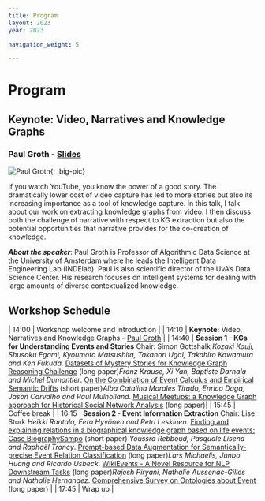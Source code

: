 ```yaml
---
title: Program
layout: 2023
year: 2023

navigation_weight: 5

---
```


# Program

## Keynote: Video, Narratives and Knowledge Graphs
### Paul Groth - [Slides](https://drive.google.com/file/d/1N1L9ePbaVGvyKlpEIlnRWf1vLnXUZON0/view?usp=sharing)


![Paul Groth](https://www.knowledgegraph.tech/wp-content/uploads/2020/03/headshot-uva-small-e1585898167773.jpeg){: .big-pic}



If you watch YouTube, you know the power of a good story. The dramatically lower cost of video capture has led to more stories but also its increasing importance as a tool of knowledge capture. In this talk, I talk about our work on extracting knowledge graphs from video. I then discuss both the challenge of narrative with respect to KG extraction but also the potential opportunities that narrative provides for the co-creation of knowledge.

**_About the speaker_**: Paul Groth is Professor of Algorithmic Data Science at the University of Amsterdam where he leads the Intelligent Data Engineering Lab (INDElab). Paul is also scientific director of the UvA’s Data Science Center. His research focuses on intelligent systems for dealing with large amounts of diverse contextualized knowledge.


## Workshop Schedule

<div markdown="1" class="program">

| 14:00 | Workshop welcome and introduction	|
| 14:10 | **Keynote:** Video, Narratives and Knowledge Graphs - [Paul Groth](https://pgroth.com/) |
| 14:40	|	**Session 1 - KGs for Understanding Events and Stories** Chair: Simon Gottshalk	<span>_Kozaki Kouji, Shusaku Egami, Kyoumoto Matsushita, Takanori Ugai, Takahiro Kawamura and Ken Fukuda_. [Datasets of Mystery Stories for Knowledge Graph Reasoning Challenge](https://drive.google.com/file/d/1Jwu6QGn6YgfuwCDcUinzpCyWxZSSPxFq/view?usp=sharing) (long paper)</span><span>_Franz Krause, Xi Yan, Baptiste Darnala and Michel Dumontier_. [On the Combination of Event Calculus and Empirical Semantic Drifts](https://drive.google.com/file/d/1IzDCDo4Lc9PGXFeCsgM10WD204mZoB7Q/view?usp=sharing) (short paper)</span><span>_Alba Catalina Morales Tirado, Enrico Daga, Jason Carvalho and Paul Mulholland_. [Musical Meetups: a Knowledge Graph approach for Historical Social Network Analysis](https://drive.google.com/file/d/1JKNVRHBMDQfbn_UvpR6U85sRqvtJE2I3/view?usp=sharing) (long paper)</span>|
| 15:45 | Coffee break |
| 16:15 | **Session 2 - Event Information Extraction**	Chair: Lise Stork <span> _Heikki Rantala, Eero Hyvönen and Petri Leskinen_. [Finding and explaining relations in a biographical knowledge graph based on life events: Case BiographySampo](https://drive.google.com/file/d/1IikXlR35Kr_WRqiQn6WgAjJR22CgocO1/view?usp=sharing) (short paper) </span><span>_Youssra Rebboud, Pasquale Lisena and Raphaël Troncy_. [Prompt-based Data Augmentation for Semantically-precise Event Relation Classification](https://drive.google.com/file/d/1JrFhI2ULGisPZ46ZcjH3EqVW8qunlzWe/view?usp=sharings) (long paper)</span><span>_Lars Michaelis, Junbo Huang and Ricardo Usbeck_. [WikiEvents - A Novel Resource for NLP Downstream Tasks](https://drive.google.com/file/d/1JFmbsAj4YbQRLWRBV-zfUj6URrEBPreD/view?usp=sharing) (long paper)</span><span>_Rajesh Piryani, Nathalie Aussenac-Gilles and Nathalie Hernandez_. [Comprehensive Survey on Ontologies about Event](https://drive.google.com/file/d/1P1YIQmOjcjbEFfqoB_IuuoMjQIz_lHDn/view?usp=sharing) (long paper)</span> |
| 17:45 | Wrap up |

</div>
